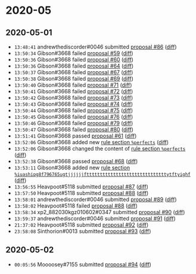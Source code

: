 # 2020-05

## 2020-05-01

* `13:48:41` andrewthediscorder#0046 submitted [proposal #86](../proposals.md#86) ([diff](https://github.com/Quonauts/Quonauts-9/commit/9db404ebee33e0477520f950a0ead55afa7fb684))
* `13:50:34` Gibson#3668 failed [proposal #59](../proposals.md#59) ([diff](https://github.com/Quonauts/Quonauts-9/commit/d1441c3338b02cb4cbb3c67511273c95ba473e73))
* `13:50:36` Gibson#3668 failed [proposal #60](../proposals.md#60) ([diff](https://github.com/Quonauts/Quonauts-9/commit/f8f1576c1325352dc8d4e2c92f7df1e9c2d477d6))
* `13:50:36` Gibson#3668 failed [proposal #64](../proposals.md#64) ([diff](https://github.com/Quonauts/Quonauts-9/commit/c573b5df753f9b66dc64e74a02123476d95f4b64))
* `13:50:37` Gibson#3668 failed [proposal #67](../proposals.md#67) ([diff](https://github.com/Quonauts/Quonauts-9/commit/aae375f9ecd52a9af178c8b8846fe6a47e83307f))
* `13:50:38` Gibson#3668 failed [proposal #69](../proposals.md#69) ([diff](https://github.com/Quonauts/Quonauts-9/commit/e435f5ae719afcabd4633f9bd95f39644de27ea8))
* `13:50:40` Gibson#3668 failed [proposal #71](../proposals.md#71) ([diff](https://github.com/Quonauts/Quonauts-9/commit/173b9581a32c411b7d9be5d552a6f319e7673fdd))
* `13:50:41` Gibson#3668 failed [proposal #72](../proposals.md#72) ([diff](https://github.com/Quonauts/Quonauts-9/commit/5cc30297c54ffc910c675f3913304f06b49f2df4))
* `13:50:42` Gibson#3668 failed [proposal #73](../proposals.md#73) ([diff](https://github.com/Quonauts/Quonauts-9/commit/6f05a5ea927a7f10ad59b95848b530292a27ae33))
* `13:50:43` Gibson#3668 failed [proposal #74](../proposals.md#74) ([diff](https://github.com/Quonauts/Quonauts-9/commit/71020fe39ebf3d14ad3dc2192c2ad4705c912433))
* `13:50:44` Gibson#3668 failed [proposal #75](../proposals.md#75) ([diff](https://github.com/Quonauts/Quonauts-9/commit/a8832d1422ed9721566086c7e45011c9df037f12))
* `13:50:45` Gibson#3668 failed [proposal #76](../proposals.md#76) ([diff](https://github.com/Quonauts/Quonauts-9/commit/02b2e985e3bceddeaffa5c9065b725bd370c98f0))
* `13:50:46` Gibson#3668 failed [proposal #79](../proposals.md#79) ([diff](https://github.com/Quonauts/Quonauts-9/commit/e79aecdd9416551f723734a501a0707ca38bfa5e))
* `13:50:47` Gibson#3668 failed [proposal #80](../proposals.md#80) ([diff](https://github.com/Quonauts/Quonauts-9/commit/4679504de7c0c67cb258966bb0db113a2fbafcc3))
* `13:51:41` Gibson#3668 passed [proposal #61](../proposals.md#61) ([diff](https://github.com/Quonauts/Quonauts-9/commit/1e5b9933d2bcaf8a53b6f6b8aaae81ea8556aea0))
* `13:52:06` Gibson#3668 added new [rule section `%perfects`](../rules.md#perfects) ([diff](https://github.com/Quonauts/Quonauts-9/commit/0733c695af6bdedd1d85756782c33ec10e488bcd))
* `13:52:06` Gibson#3668 changed the content of [rule section `%perfects`](../rules.md#perfects) ([diff](https://github.com/Quonauts/Quonauts-9/commit/6e3ef7ca3e089b7c3124fb4b978f813fb642a84b))
* `13:52:38` Gibson#3668 passed [proposal #68](../proposals.md#68) ([diff](https://github.com/Quonauts/Quonauts-9/commit/289369e3e229079e19c64db588869985c309b03b))
* `13:53:11` Gibson#3668 added new [rule section `%iuashipg8f796765ugtjjjjjjfttttttttttttttttttttttttttttttytftyighf`](../rules.md#iuashipg8f796765ugtjjjjjjfttttttttttttttttttttttttttttttytftyighf) ([diff](https://github.com/Quonauts/Quonauts-9/commit/36655098f7db3e38331f25533e664f8cab8422d0))
* `13:56:55` Heavpoot#5118 submitted [proposal #87](../proposals.md#87) ([diff](https://github.com/Quonauts/Quonauts-9/commit/25b6a95a344ead7229e3fe9018366c22d9b5d39d))
* `13:57:50` Heavpoot#5118 submitted [proposal #88](../proposals.md#88) ([diff](https://github.com/Quonauts/Quonauts-9/commit/e80cae26f4722ab5df5930f7f68d9329d2e93ade))
* `13:58:01` andrewthediscorder#0046 submitted [proposal #89](../proposals.md#89) ([diff](https://github.com/Quonauts/Quonauts-9/commit/ec4a6f991fbc32a0ade53a1224d39df664335b0e))
* `13:58:02` Heavpoot#5118 failed [proposal #88](../proposals.md#88) ([diff](https://github.com/Quonauts/Quonauts-9/commit/4eea64e5bffc5bebdcb4160806c630a9ef810b10))
* `13:58:34` xp2_882030kgz010602#0347 submitted [proposal #90](../proposals.md#90) ([diff](https://github.com/Quonauts/Quonauts-9/commit/0d9ac840c2ab401e0373575825f2e59bc2bf4bc0))
* `13:59:37` andrewthediscorder#0046 submitted [proposal #91](../proposals.md#91) ([diff](https://github.com/Quonauts/Quonauts-9/commit/218716724302cd5c3b8486c534574ae012b16ec3))
* `21:37:02` Heavpoot#5118 submitted [proposal #92](../proposals.md#92) ([diff](https://github.com/Quonauts/Quonauts-9/commit/954939b4d63b0d135434e760cb9666cf0d761b2f))
* `23:58:08` Sinthorion#0013 submitted [proposal #93](../proposals.md#93) ([diff](https://github.com/Quonauts/Quonauts-9/commit/4a4a5767122d6c0712621f7ef4eb7266eb3c1232))

## 2020-05-02

* `00:05:56` Moooosey#7155 submitted [proposal #94](../proposals.md#94) ([diff](https://github.com/Quonauts/Quonauts-9/commit/03c4a506cc6f1b8c880791c45527d52e3d62b1f3))
